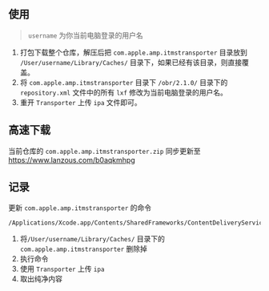 ## 使用



> `username` 为你当前电脑登录的用户名

1. 打包下载整个仓库，解压后把 `com.apple.amp.itmstransporter` 目录放到 `/User/username/Library/Caches/` 目录下，如果已经有该目录，则直接覆盖。
2. 将 `com.apple.amp.itmstransporter` 目录下 `/obr/2.1.0/` 目录下的 `repository.xml` 文件中的所有 `lxf` 修改为当前电脑登录的用户名。
3. 重开 `Transporter` 上传 `ipa` 文件即可。



## 高速下载

当前仓库的  `com.apple.amp.itmstransporter.zip` 同步更新至 https://www.lanzous.com/b0aqkmhpg



## 记录

更新 `com.apple.amp.itmstransporter` 的命令

```shell
/Applications/Xcode.app/Contents/SharedFrameworks/ContentDeliveryServices.framework/itms/bin/iTMSTransporter
```

1. 将`/User/username/Library/Caches/` 目录下的`com.apple.amp.itmstransporter` 删除掉
2. 执行命令
3. 使用  `Transporter` 上传 `ipa` 
4. 取出纯净内容